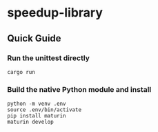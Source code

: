 # speedup-library

## Quick Guide

### Run the unittest directly
```
cargo run
```

### Build the native Python module and install
```
python -m venv .env
source .env/bin/activate
pip install maturin
maturin develop
```